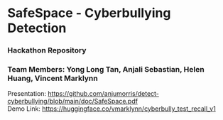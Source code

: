 # SafeSpace - Cyberbullying Detection
### Hackathon Repository
### Team Members: Yong Long Tan, Anjali Sebastian, Helen Huang, Vincent Marklynn

Presentation: https://github.com/anjumorris/detect-cyberbullying/blob/main/doc/SafeSpace.pdf <br>
Demo Link: https://huggingface.co/vmarklynn/cyberbully_test_recall_v1



